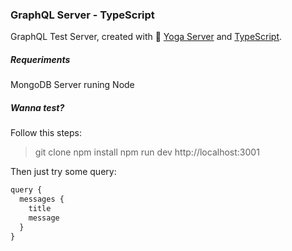 ### GraphQL Server - TypeScript

GraphQL Test Server, created with 🧘 [Yoga Server](https://github.com/prisma-labs/graphql-yoga) and [TypeScript](https://www.typescriptlang.org/).

##### Requeriments

MongoDB Server runing
Node

##### Wanna test?

Follow this steps:

>git clone
npm install
npm run dev
http://localhost:3001

Then just try some query:

```javascript
query {
  messages {
    title
    message
  }
}
 ```